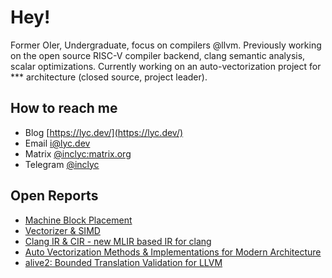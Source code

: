 # Hey!

Former OIer, Undergraduate, focus on compilers @llvm. Previously working on the open source RISC-V compiler backend, clang semantic analysis, scalar optimizations. Currently working on an auto-vectorization project for *** architecture (closed source, project leader).

## How to reach me

- Blog [https://lyc.dev/](https://lyc.dev/)
- Email [i@lyc.dev](mailto:i@lyc.dev)
- Matrix [@inclyc:matrix.org](https://matrix.to/#/@inclyc:matrix.org)
- Telegram [@inclyc](https://t.me/inclyc)

## Open Reports

- [Machine Block Placement](https://github.com/inclyc/MachineBlockPlacement)
- [Vectorizer & SIMD](https://github.com/inclyc/talk-vectorizer)
- [Clang IR & CIR - new MLIR based IR for clang](https://github.com/inclyc/talk-cir)
- [Auto Vectorization Methods & Implementations for Modern Architecture](https://github.com/inclyc/auto-vec-for-modern)
- [alive2: Bounded Translation Validation for LLVM](https://github.com/inclyc/talk-alive2)
